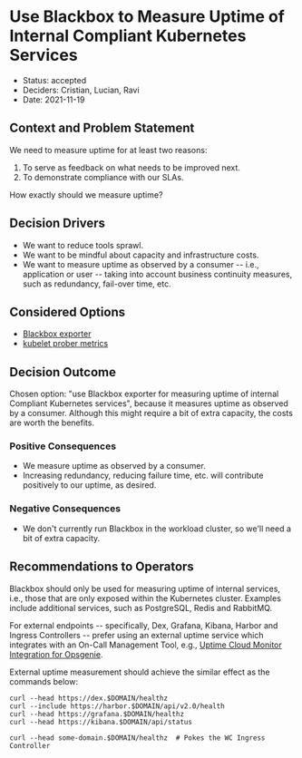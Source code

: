 # Use Blackbox to Measure Uptime of Internal Compliant Kubernetes Services

* Status: accepted
* Deciders: Cristian, Lucian, Ravi
* Date: 2021-11-19

## Context and Problem Statement

We need to measure uptime for at least two reasons:

1. To serve as feedback on what needs to be improved next.
2. To demonstrate compliance with our SLAs.

How exactly should we measure uptime?

## Decision Drivers

* We want to reduce tools sprawl.
* We want to be mindful about capacity and infrastructure costs.
* We want to measure uptime as observed by a consumer -- i.e., application or user -- taking into account business continuity measures, such as redundancy, fail-over time, etc.

## Considered Options

* [Blackbox exporter](https://github.com/prometheus/blackbox_exporter)
* [kubelet prober metrics](https://stackoverflow.com/questions/62736899/how-to-set-up-an-alert-when-liveness-readiness-probe-fails-in-kubernetes)

## Decision Outcome

Chosen option: "use Blackbox exporter for measuring uptime of internal Compliant Kubernetes services", because it measures uptime as observed by a consumer. Although this might require a bit of extra capacity, the costs are worth the benefits.

### Positive Consequences

* We measure uptime as observed by a consumer.
* Increasing redundancy, reducing failure time, etc. will contribute positively to our uptime, as desired.

### Negative Consequences

* We don't currently run Blackbox in the workload cluster, so we'll need a bit of extra capacity.

## Recommendations to Operators

Blackbox should only be used for measuring uptime of internal services, i.e., those that are only exposed within the Kubernetes cluster. Examples include additional services, such as PostgreSQL, Redis and RabbitMQ.

For external endpoints -- specifically, Dex, Grafana, Kibana, Harbor and Ingress Controllers -- prefer using an external uptime service which integrates with an On-Call Management Tool, e.g., [Uptime Cloud Monitor Integration for Opsgenie](https://docs.opsgenie.com/v1.0/docs/copperegg-integration).

External uptime measurement should achieve the similar effect as the commands below:

```console
curl --head https://dex.$DOMAIN/healthz
curl --include https://harbor.$DOMAIN/api/v2.0/health
curl --head https://grafana.$DOMAIN/healthz
curl --head https://kibana.$DOMAIN/api/status

curl --head some-domain.$DOMAIN/healthz  # Pokes the WC Ingress Controller
```
